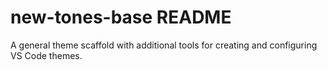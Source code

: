 # new-tones-base README

A general theme scaffold with additional tools for creating and configuring VS Code themes.